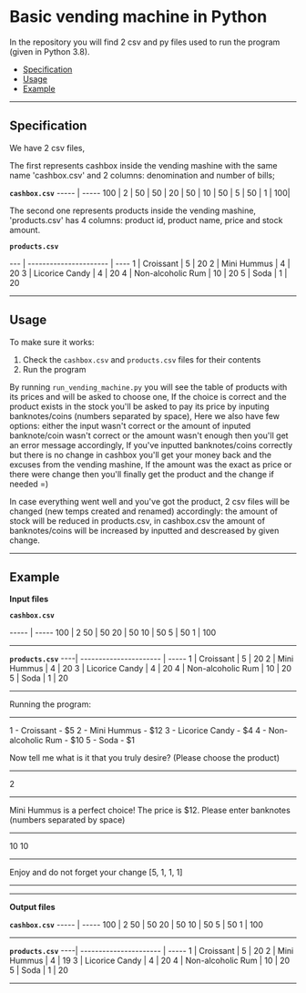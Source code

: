 # Basic vending machine in Python

In the repository you will find 2 csv and py files used to run the program (given in Python 3.8).

- [Specification](#specification)
- [Usage](#usage)
- [Example](#example)

--------------------------------------------------------------------------------

## Specification

We have 2 csv files,

The first represents cashbox inside the vending mashine with the same name 'cashbox.csv' and 2 columns: denomination and number of bills;

**`cashbox.csv`**
----- | -----
100   | 2  |
50    | 50 |
20    | 50 |
10    | 50 |
5     | 50 |
1     | 100|

The second one represents products inside the vending mashine, 'products.csv' has 4 columns: product id, product name, price and stock amount.

**`products.csv`**

--- | ---------------------- | ----
1   | Croissant         | 5  | 20
2   | Mini Hummus       | 4  | 20
3   | Licorice Candy    | 4  | 20
4   | Non-alcoholic Rum | 10 | 20
5   | Soda              | 1  | 20

--------------------------------------------------------------------------------

## Usage

To make sure it works:

1. Check the `cashbox.csv` and `products.csv` files for their contents
2. Run the program


By running `run_vending_machine.py` you will see the table of products with its prices and will be asked to choose one,
If the choice is correct and the product exists in the stock you'll be asked to pay its price by inputing banknotes/coins (numbers separated by space),
Here we also have few options: either the input wasn't correct or the amount of inputed banknote/coin wasn't correct or the amount wasn't enough then you'll get an error message accordingly, 
If you've inputted banknotes/coins correctly but there is no change in cashbox you'll get your money back and the excuses from the vending mashine,
If the amount was the exact as price or there were change then you'll finally get the product and the change if needed =)

In case everything went well and you've got the product, 2 csv files will be changed (new temps created and renamed) accordingly: the amount of stock will be reduced in products.csv, in cashbox.csv the amount of banknotes/coins will be increased by inputted and descreased by given change. 


--------------------------------------------------------------------------------

## Example

**Input files**

**`cashbox.csv`**

----- | -----
100   | 2
50    | 50
20    | 50
10    | 50
5     | 50
1     | 100

--------------------------------------------------------------------

**`products.csv`**
----| ---------------------- | -----
1   | Croissant         | 5  | 20
2   | Mini Hummus       | 4  | 20
3   | Licorice Candy    | 4  | 20
4   | Non-alcoholic Rum | 10 | 20
5   | Soda              | 1  | 20

--------------------------------------------------------------------

Running the program:

----------------------------------------------
1 - Croissant - $5
2 - Mini Hummus - $12
3 - Licorice Candy - $4
4 - Non-alcoholic Rum - $10
5 - Soda - $1

Now tell me what is it that you truly desire? 
(Please choose the product)

----------------------------------------------
2

----------------------------------------------

Mini Hummus is a perfect choice! The price is $12. Please enter banknotes (numbers separated by space)

----------------------------------------------
10 10

----------------------------------------------

Enjoy and do not forget your change [5, 1, 1, 1]

----------------------------------------------


--------------------------------------------------------------------------------

**Output files**


**`cashbox.csv`**
----- | -----
100   | 2
50    | 50
20    | 50
10    | 50
5     | 50
1     | 100

--------------------------------------------------------------------

**`products.csv`**
----| ---------------------- | -----
1   | Croissant         | 5  | 20
2   | Mini Hummus       | 4  | 19
3   | Licorice Candy    | 4  | 20
4   | Non-alcoholic Rum | 10 | 20
5   | Soda              | 1  | 20

--------------------------------------------------------------------
